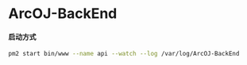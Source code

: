 # ArcOJ-BackEnd

#### 启动方式

```sh
pm2 start bin/www --name api --watch --log /var/log/ArcOJ-BackEnd
```

